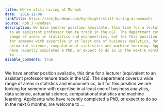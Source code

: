 ```yaml
---
title: We're still hiring at Monash
date: '2016-11-06'
linkTitle: https://robjhyndman.com/hyndsight/still-hiring-at-monash/
source: Rob J Hyndman
description: We have another position available, this time for a lecturer (equivalent
  to an assistant professor tenure track in the US). The department covers a wide
  range of areas in statistics and econometrics, but for this position we are looking
  for someone with expertise in at least one of business analytics, data science,
  actuarial science, computational statistics and machine learning. Applicants who
  have recently completed a PhD, or expect to do so in the next 6 months, are welcome
  to ...
disable_comments: true
---
```

We have another position available, this time for a lecturer (equivalent to an assistant professor tenure track in the US). The department covers a wide range of areas in statistics and econometrics, but for this position we are looking for someone with expertise in at least one of business analytics, data science, actuarial science, computational statistics and machine learning. Applicants who have recently completed a PhD, or expect to do so in the next 6 months, are welcome to ...